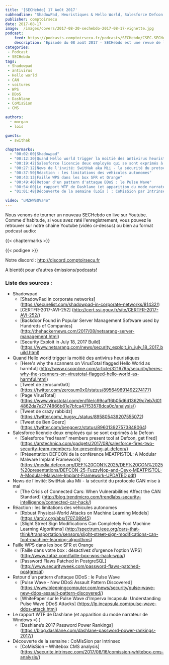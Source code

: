 ```yaml
---
title: '[SECHebdo] 17 Août 2017'
subheadline: "ShadowPad, Heuristiques & Hello World, Salesforce Defcon MeatPistol, Protocole CAN, Faille WPS, DDoS, Dashlane, CoMiSsion, etc."
publisher: comptoirsecu
date: 2017-08-17
image:  /images/covers/2017-08-20-sechebdo-2017-08-17-vignette.jpg
podcast:
    feed: https://podcasts.comptoirsecu.fr/podcasts/SECHebdo/CSEC.SECHebdo.2017-08-17.mp3
    description: "Épisode du 08 août 2017 - SECHebdo est une revue de l'actualité cybersécurité réalisé en live sur Youtube, généralement le mardi soir."
categories:
 - Podcast
 - SECHebdo
tags:
 - Shadowpad
 - antivirus
 - Hello world
 - CAN
 - voitures
 - WPS
 - DDoS
 - Dashlane
 - CoMisSion
 - CMS

authors:
  - morgan
  - lois

guests:
  - swithak

chaptermarks:
  - "00:02:00|Shadowpad"
  - "00:12:30|Quand Hello world trigger la moitié des antivirus heuristiques"
  - "00:19:42|Salesforce licencie deux employés qui se sont exprimés à la Defcon"
  - "00:27:12|News de l'invité: SwitHak aka Mii - la sécurité du protocole CAN mise à mal"
  - "00:37:50|Réaction : les limitations des véhicules autonomes"
  - "00:43:13|Faille WPS dans les box SFR et Orange"
  - "00:49:40|Retour d'un pattern d'attaque DDoS : le Pulse Wave"
  - "00:54:00|Le rapport WTF de Dashlane (et apparition du mode narrateur de Windows =) )"
  - "01:01:48|Découverte de la semaine (Loïs ) : CoMisSion par Intrinsec"

video: "uMZHWSQVa4o"
---
```


Nous venons de tourner un nouveau SECHebdo en live sur Youtube. Comme d'habitude, si vous avez raté l'enregistrement, vous pouvez le retrouver sur notre chaîne Youtube (vidéo ci-dessus) ou bien au format podcast audio:

{{< chaptermarks >}}

{{< podigee >}}

Notre discord : <http://discord.comptoirsecu.fr>

A bientôt pour d'autres émissions/podcasts!

### Liste des sources :

  * Shadowpad
      * [ShadowPad in corporate networks] (https://securelist.com/shadowpad-in-corporate-networks/81432/)
      * [CERTFR-2017-AVI-252] (http://cert.ssi.gouv.fr/site/CERTFR-2017-AVI-252/)
      * [Backdoor Found in Popular Server Management Software used by Hundreds of Companies] (http://thehackernews.com/2017/08/netsarang-server-management.html)
      * [Security Exploit in July 18, 2017 Build] (https://www.netsarang.com/news/security_exploit_in_july_18_2017_build.html)
  * Quand Hello world trigger la moitié des antivirus heuristiques
      * [Here's why the scanners on VirusTotal flagged Hello World as harmful] (http://www.csoonline.com/article/3216765/security/heres-why-the-scanners-on-virustotal-flagged-hello-world-as-harmful.html)
      * [Tweet de zerosum0x0] (https://twitter.com/zerosum0x0/status/895649691492274177)
      * [Page VirusTotal] (https://www.virustotal.com/en/file/c99caff6b05d6d13629c7eb7d014862da7e2774866b61e7bfca47f53578dca0c/analysis/)
      * [Tweet de crazy rabbidz‏] (https://twitter.com/_hugsy_/status/895805439207555072)
      * [Tweet de Ben Goerz‏] (https://twitter.com/bengoerz/status/896013927573848064)
  * Salesforce licencie deux employés qui se sont exprimés à la Defcon
      * [Salesforce “red team” members present tool at Defcon, get fired] (https://arstechnica.com/gadgets/2017/08/salesforce-fires-two-security-team-members-for-presenting-at-defcon/)
      * [Présentation DEFCON de la conférence MEATPISTOL: A Modular Malware Implant Framework] (https://media.defcon.org/DEF%20CON%2025/DEF%20CON%2025%20presentations/DEFCON-25-FuzzyNop-and-Ceyx-MEATPISTOL-A-Modular-Malware-Implant-Framework-UPDATED.pdf)
  * News de l'invité: SwitHak aka Mii - la sécurité du protocole CAN mise à mal
      * [The Crisis of Connected Cars: When Vulnerabilities Affect the CAN Standard] (http://blog.trendmicro.com/trendlabs-security-intelligence/connected-car-hack/)
  * Réaction : les limitations des véhicules autonomes
      * [Robust Physical-World Attacks on Machine Learning Models] (https://arxiv.org/abs/1707.08945)
      * [Slight Street Sign Modifications Can Completely Fool Machine Learning Algorithms] (http://spectrum.ieee.org/cars-that-think/transportation/sensors/slight-street-sign-modifications-can-fool-machine-learning-algorithms)
  * Faille WPS dans les box SFR et Orange
      * [Faille dans votre box : désactivez d’urgence l’option WPS] (http://www.zataz.com/faille-box-wps-hack-wpa/)
      * [Password Flaws Patched in PostgreSQL] (http://www.securityweek.com/password-flaws-patched-postgresql)
  * Retour d'un pattern d'attaque DDoS : le Pulse Wave
      * [Pulse Wave - New DDoS Assault Pattern Discovered] (https://www.bleepingcomputer.com/news/security/pulse-wave-new-ddos-assault-pattern-discovered/)
      * [WhitePaper sur le Pulse Wave d'Imperva Incapsula: Understanding Pulse Wave DDoS Attacks] (https://lp.incapsula.com/pulse-wave-ddos-attack.html)
  * Le rapport WTF de Dashlane (et apparition du mode narrateur de Windows =) )
      * [Dashlane’s 2017 Password Power Rankings] (https://blog.dashlane.com/dashlane-password-power-rankings-2017/)
  * Découverte de la semaine : CoMisSion par Intrinsec
      * [CoMisSion – Whitebox CMS analysis] (https://securite.intrinsec.com/2017/08/16/comission-whitebox-cms-analysis/)
